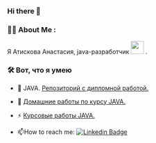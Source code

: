 ### Hi there 👋
### :woman_technologist: About Me :
Я Атискова Анастасия, java-разработчик <img src="https://media.giphy.com/media/WUlplcMpOCEmTGBtBW/giphy.gif" width="30"> .
### :hammer_and_wrench: Вот, что я умею
- :telescope: JAVA. [Репозиторий с дипломной работой.](https://github.com/AtiskovaA/pcs-final-diplom)
- :seedling: [Домашние работы по курсу JAVA.](https://github.com/AtiskovaA?tab=repositories)

- :zap: [Курсовые работы JAVA.](https://github.com/AtiskovaA?tab=repositories)

- :mailbox:How to reach me: [![Linkedin Badge](https://img.shields.io/badge/-kakbar-blue?style=flat&logo=Linkedin&logoColor=white)](your-linkedin-url)



<!--
**AtiskovaA/AtiskovaA** is a ✨ _special_ ✨ repository because its `README.md` (this file) appears on your GitHub profile.

Here are some ideas to get you started:

- 🔭 I’m currently working on ...
- 🌱 I’m currently learning ...
- 👯 I’m looking to collaborate on ...
- 🤔 I’m looking for help with ...
- 💬 Ask me about ...
- 📫 How to reach me: ...
- 😄 Pronouns: ...
- ⚡ Fun fact: ...
-->
